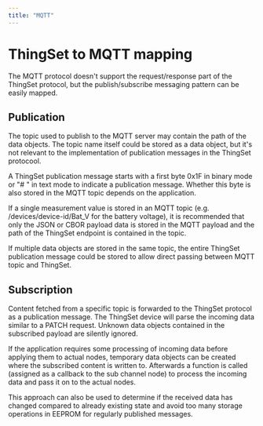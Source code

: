 ```yaml
---
title: "MQTT"
---
```


# ThingSet to MQTT mapping

The MQTT protocol doesn't support the request/response part of the ThingSet protocol, but the publish/subscribe messaging pattern can be easily mapped.

## Publication

The topic used to publish to the MQTT server may contain the path of the data objects. The topic name itself could be stored as a data object, but it's not relevant to the implementation of publication messages in the ThingSet protocool.

A ThingSet publication message starts with a first byte 0x1F in binary mode or "# " in text mode to indicate a publication message. Whether this byte is also stored in the MQTT topic depends on the application.

If a single measurement value is stored in an MQTT topic (e.g. /devices/device-id/Bat_V for the battery voltage), it is recommended that only the JSON or CBOR payload data is stored in the MQTT payload and the path of the ThingSet endpoint is contained in the topic.

If multiple data objects are stored in the same topic, the entire ThingSet publication message could be stored to allow direct passing between MQTT topic and ThingSet.

## Subscription

Content fetched from a specific topic is forwarded to the ThingSet protocol as a publication message. The ThingSet device will parse the incoming data similar to a PATCH request. Unknown data objects contained in the subscribed payload are silently ignored.

If the application requires some processing of incoming data before applying them to actual nodes, temporary data objects can be created where the subscribed content is written to. Afterwards a function is called (assigned as a callback to the sub channel node) to process the incoming data and pass it on to the actual nodes.

This approach can also be used to determine if the received data has changed compared to already existing state and avoid too many storage operations in EEPROM for regularly published messages.
